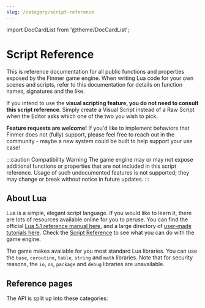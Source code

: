 ```yaml
---
slug: /category/script-reference
---
```


import DocCardList from '@theme/DocCardList';

# Script Reference

This is reference documentation for all public functions and properties exposed by the Finmer game engine. When writing Lua code for your own scenes and scripts, refer to this documentation for details on function names, signatures and the like.

If you intend to use the **visual scripting feature, you do not need to consult this script reference**. Simply create a Visual Script instead of a Raw Script when the Editor asks which one of the two you wish to pick.

**Feature requests are welcome!** If you'd like to implement behaviors that Finmer does not (fully) support, please feel free to reach out in the community - maybe a new system could be built to help support your use case!

:::caution Compatibility Warning
The game engine may or may not expose additional functions or properties that are not included in this script reference. Usage of such undocumented features is not supported; they may change or break without notice in future updates.
:::

## About Lua

Lua is a simple, elegant script language. If you would like to learn it, there are lots of resources available online for you to peruse. You can find the official [Lua 5.1 reference manual here](https://www.lua.org/manual/5.1/manual.html), and a large directory of [user-made tutorials here](http://lua-users.org/wiki/TutorialDirectory). Check the [Script Reference](/category/script-reference) to see what you can do with the game engine.

The game makes available for you most standard Lua libraries. You can use the `base`, `coroutine`, `table`, `string` and `math` libraries. Note that for security reasons, the `io`, `os`, `package` and `debug` libraries are unavailable. 

## Reference pages

The API is split up into these categories:

<DocCardList />
